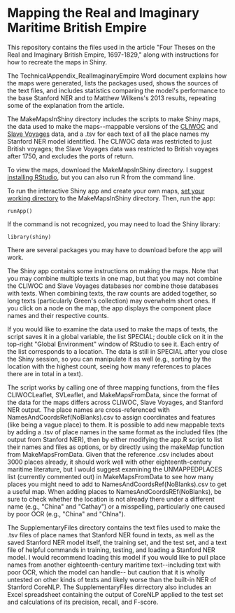 # Mapping the Real and Imaginary Maritime British Empire
This repository contains the files used in the article "Four Theses on the Real and Imaginary British Empire, 1697-1829," along with instructions for how to recreate the maps in Shiny.

The TechnicalAppendix_RealImaginaryEmpire Word document explains how the maps were generated, lists the packages used, shows the sources of the text files, and includes statistics comparing the model's performance to the base Stanford NER and to Matthew Wilkens's 2013 results, repeating some of the explanation from the article.

The MakeMapsInShiny directory includes the scripts to make Shiny maps, the data used to make the maps--mappable versions of the [CLIWOC](https://webs.ucm.es/info/cliwoc/) and [Slave Voyages](https://www.slavevoyages.org) data, and a .tsv for each text of all the place names my Stanford NER model identified. The CLIWOC data was restricted to just British voyages; the Slave Voyages data was restricted to British voyages after 1750, and excludes the ports of return.

To view the maps, download the MakeMapsInShiny directory. I suggest [installing RStudio](https://www.rstudio.com/products/rstudio/download/), but you can also run R from the command line.

To run the interactive Shiny app and create your own maps, [set your working directory](https://www.ucl.ac.uk/~uctqiax/PUBLG100/2015/faq/setwd.html) to the MakeMapsInShiny directory. Then, run the app:
```
runApp()
```
If the command is not recognized, you may need to load the Shiny library:
```
library(shiny)
```
There are several packages you may have to download before the app will work.

The Shiny app contains some instructions on making the maps. Note that you may combine multiple texts in one map, but that you may not combine the CLIWOC and Slave Voyages databases nor combine those databases with texts. When combining texts, the raw counts are added together, so long texts (particularly Green's collection) may overwhelm short ones. If you click on a node on the map, the app displays the component place names and their respective counts. 

If you would like to examine the data used to make the maps of texts, the script saves it in a global variable, the list SPECIAL; double click on it in the top-right "Global Environment" window of RStudio to see it. Each entry of the list corresponds to a location. The data is still in SPECIAL after you close the Shiny session, so you can manipulate it as well (e.g., sorting by the location with the highest count, seeing how many references to places there are in total in a text).

The script works by calling one of three mapping functions, from the files CLIWOCLeaflet, SVLeaflet, and MakeMapsFromData, since the format of the data for the maps differs across CLIWOC, Slave Voyages, and Stanford NER output. The place names are cross-referenced with NamesAndCoordsRef(NoBlanks).csv to assign coordinates and features (like being a vague place) to them. It is possible to add new mappable texts by adding a .tsv of place names in the same format as the included files (the output from Stanford NER), then by either modifying the app.R script to list their names and files as options, or by directly using the makeMap function from MakeMapsFromData. Given that the reference .csv includes about 3000 places already, it should work well with other eighteenth-century maritime literature, but I would suggest examining the UNMAPPEDPLACES list (currently commented out) in MakeMapsFromData to see how many places you might need to add to NamesAndCoordsRef(NoBlanks).csv to get a useful map. When adding places to NamesAndCoordsREf(NoBlanks), be sure to check whether the location is not already there under a different name (e.g., "China" and "Cathay") or a misspelling, particularly one caused by poor OCR (e.g., "China" and "Chlna").

The SupplementaryFiles directory contains the text files used to make the .tsv files of place names that Stanford NER found in texts, as well as the saved Stanford NER model itself, the training set, and the test set, and a text file of helpful commands in training, testing, and loading a Stanford NER model. I would recommend loading this model if you would like to pull place names from another eighteenth-century maritime text--including text with poor OCR, which the model can handle-- but caution that it is wholly untested on other kinds of texts and likely worse than the built-in NER of Stanford CoreNLP. The SupplementaryFiles dirrectory also includes an Excel spreadsheet containing the output of CoreNLP applied to the test set and calculations of its precision, recall, and F-score. 

